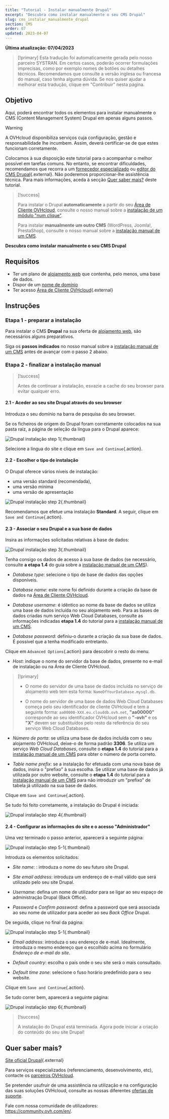 ```yaml
---
title: "Tutorial - Instalar manualmente Drupal"
excerpt: "Descubra como instalar manualmente o seu CMS Drupal"
slug: cms_instalar_manualmente_drupal
section: CMS
order: 07
updated: 2023-04-07
---
```


**Última atualização: 07/04/2023**

> [!primary]
> Esta tradução foi automaticamente gerada pelo nosso parceiro SYSTRAN. Em certos casos, poderão ocorrer formulações imprecisas, como por exemplo nomes de botões ou detalhes técnicos. Recomendamos que consulte a versão inglesa ou francesa do manual, caso tenha alguma dúvida. Se nos quiser ajudar a melhorar esta tradução, clique em "Contribuir" nesta página.
>
  
## Objetivo

Aqui, poderá encontrar todos os elementos para instalar manualmente o CMS (Content Management System) Drupal em apenas alguns passos.

> [!warning]
>
> A OVHcloud disponibiliza serviços cuja configuração, gestão e responsabilidade lhe incumbem. Assim, deverá certificar-se de que estes funcionam corretamente.
> 
> Colocamos à sua disposição este tutorial para o acompanhar o melhor possível em tarefas comuns. No entanto, se encontrar dificuldades, recomendamos que recorra a um [fornecedor especializado](https://partner.ovhcloud.com/pt/directory/) ou [editor do CMS Drupal](https://www.drupal.org/support){.external}. Não poderemos proporcionar-lhe assistência técnica. Para mais informações, aceda à secção [Quer saber mais?](#go-further) deste tutorial.
>

> [!success]
>
> Para instalar o Drupal **automaticamente** a partir do seu [Área de Cliente OVHcloud](https://www.ovh.com/auth/?action=gotomanager&from=https://www.ovh.pt/&ovhSubsidiary=pt), consulte o nosso manual sobre a [instalação de um módulo "num clique"](https://docs.ovh.com/pt/hosting/partilhado_guias_dos_modulos_dos_alojamentos_partilhados/).
>
> Para instalar **manualmente um outro CMS** (WordPress, Joomla!, PrestaShop), consulte o nosso manual sobre a [instalação manual de um CMS](https://docs.ovh.com/pt/hosting/partilhado_instalar_manualmente_o_meu_cms/).
>

**Descubra como instalar manualmente o seu CMS Drupal**
  
## Requisitos

- Ter um plano de [alojamento web](https://www.ovhcloud.com/pt/web-hosting/) que contenha, pelo menos, uma base de dados.
- Dispor de um [nome de domínio](https://www.ovhcloud.com/pt/domains/)
- Ter acesso [Área de Cliente OVHcloud](https://www.ovh.com/auth/?action=gotomanager&from=https://www.ovh.pt/&ovhSubsidiary=pt){.external}
  
## Instruções

### Etapa 1 - preparar a instalação <a name="step1"></a>

Para instalar o CMS **Drupal** na sua oferta de [alojamento web](https://www.ovhcloud.com/pt/web-hosting/), são necessários alguns preparativos.

Siga os **passos indicados** no nosso manual sobre a [instalação manual de um CMS](https://docs.ovh.com/pt/hosting/partilhado_instalar_manualmente_o_meu_cms/) antes de avançar com o passo 2 abaixo.

### Etapa 2 - finalizar a instalação manual <a name="step2"></a>

> [!success]
>
> Antes de continuar a instalação, esvazie a cache do seu browser para evitar qualquer erro.
>

#### 2.1 - Aceder ao seu site Drupal através do seu browser

Introduza o seu domínio na barra de pesquisa do seu browser.

Se os ficheiros de origem do Drupal foram corretamente colocados na sua pasta raiz, a página de seleção da língua para o Drupal aparece:

![Drupal instalação step 1](images/Drupal-install-language-1.png){.thumbnail}

Selecione a língua do site e clique em `Save and Continue`{.action}.

#### 2.2 - Escolher o tipo de instalação

O Drupal oferece vários níveis de instalação:

- uma versão standard (recomendada), 
- uma versão mínima
- uma versão de apresentação 

![Drupal instalação step 2](images/Drupal-install-profil-2.png){.thumbnail}

Recomendamos que efetue uma instalação **Standard**. A seguir, clique em `Save and Continue`{.action}.

#### 2.3 - Associar o seu Drupal e a sua base de dados

Insira as informações solicitadas relativas à base de dados:

![Drupal instalação step 3](images/Drupal-install-db-config-3.png){.thumbnail}

Tenha consigo os dados de acesso à sua base de dados (se necessário, consulte **a etapa 1.4** do guia sobre a [instalação manual de um CMS](https://docs.ovh.com/pt/hosting/partilhado_instalar_manualmente_o_meu_cms/)).

- *Database type*: selecione o tipo de base de dados das opções disponíveis.

- *Database name*: este nome foi definido durante a criação da base de dados na [Área de Cliente OVHcloud](https://www.ovh.com/auth/?action=gotomanager&from=https://www.ovh.pt/&ovhSubsidiary=pt).

- *Database username*: é idêntico ao nome da base de dados se utiliza uma base de dados incluída no seu alojamento web. Para as bases de dados criadas num serviço Web Cloud Databases, consulte as informações indicadas **etapa 1.4** do tutorial para a [instalação manual de um CMS](https://docs.ovh.com/pt/hosting/partilhado_instalar_manualmente_o_meu_cms/).

- *Database password*: definiu-o durante a criação da sua base de dados. É possível que a tenha modificado entretanto.

Clique em `Advanced Options`{.action} para descobrir o resto do menu.

- *Host*: indique o nome do servidor da base de dados, presente no e-mail de instalação ou na Área de Cliente OVHcloud. 

> [!primary]
> 
> - O nome do servidor de uma base de dados incluída no serviço de alojamento web tem esta forma: `NameOfYourDatabase.mysql.db`. 
>
> - O nome do servidor de uma base de dados Web Cloud Databases começa pelo seu identificador de cliente OVHcloud e tem a seguinte forma: `aa00000-XXX.eu.clouddb.ovh.net`, **"aa00000"** corresponde ao seu identificador OVHcloud sem o **"-ovh"** e os **"X"** devem ser substituídos pelo resto da referência do seu serviço Web Cloud Databases.
>

- *Número de porta*: se utiliza uma base de dados incluída com o seu alojamento OVHcloud, deixe-o de forma padrão **3306**. Se utiliza um serviço *Web Cloud Databases*, consulte o **etapa 1.4** do tutorial para a [instalação manual de um CMS](https://docs.ovh.com/pt/hosting/partilhado_instalar_manualmente_o_meu_cms/) para obter o número de porta correto.

- *Table name prefix*: se a instalação for efetuada com uma nova base de dados, insira o "prefixo" à sua escolha. Se utilizar uma base de dados já utilizada por outro website, consulte o **etapa 1.4** do tutorial para a [instalação manual de um CMS](https://docs.ovh.com/pt/hosting/partilhado_instalar_manualmente_o_meu_cms/) para não introduzir um "prefixo" de tabela já utilizado na sua base de dados.

Clique em `Save and Continue`{.action}.

Se tudo foi feito corretamente, a instalação do Drupal é iniciada:

![Drupal instalação step 4](images/Drupal-install-4.png){.thumbnail}

#### 2.4 - Configurar as informações do site e o acesso "Administrador"

Uma vez terminado o passo anterior, aparecerá a seguinte página:

![Drupal instalação step 5-1](images/Drupal-install-configure-site-5-1.png){.thumbnail}

Introduza os elementos solicitados:

- *Site name*: : introduza o nome do seu futuro site Drupal.

- *Site email address*: introduza um endereço de e-mail válido que será utilizado pelo seu site Drupal.

- *Username*: defina um nome de utilizador para se ligar ao seu espaço de administração Drupal (Back Office).

- *Password* e *Confirm password*: defina a password que será associada ao seu nome de utilizador para aceder ao seu *Back Office* Drupal.

De seguida, clique no final da página:

![Drupal instalação step 5-1](images/Drupal-install-configure-site-5-2.png){.thumbnail}

- *Email address*: introduza o seu endereço de e-mail. Idealmente, introduza o mesmo endereço que o escolhido acima no formulário *Endereço de e-mail do site*.

- *Default country*: escolha o país onde o seu site será o mais consultado.

- *Default time zone*: selecione o fuso horário predefinido para o seu website.

Clique em `Save and Continue`{.action}.

Se tudo correr bem, aparecerá a seguinte página:

![Drupal instalação step 6](images/Drupal-install-ending-6.png){.thumbnail}

> [!success]
>
> A instalação do Drupal está terminada. Agora pode iniciar a criação do conteúdo do seu site Drupal!
>
  
## Quer saber mais? <a name="go-further"></a>

[Site oficial Drupal](https://www.drupal.org/){.external}
 
Para serviços especializados (referenciamento, desenvolvimento, etc), contacte os [parceiros OVHcloud](https://partner.ovhcloud.com/pt/directory/).
 
Se pretender usufruir de uma assistência na utilização e na configuração das suas soluções OVHcloud, consulte as nossas diferentes [ofertas de suporte](https://www.ovhcloud.com/pt/support-levels/).
 
Fale com nossa comunidade de utilizadores: <https://community.ovh.com/en/>.
